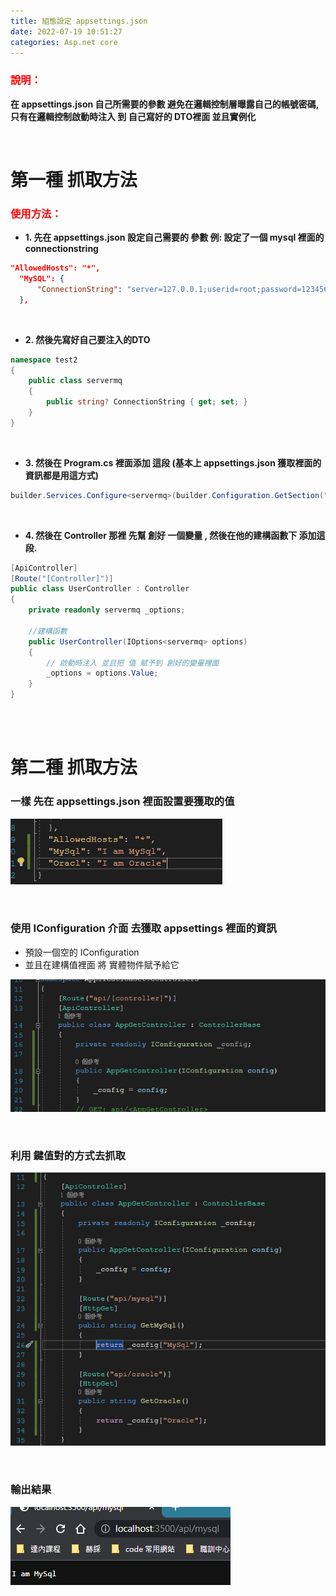 ```yaml
---
title: 組態設定 appsettings.json
date: 2022-07-19 10:51:27
categories: Asp.net core 
---
```



### **<font color='red'>說明：</font>**
**在 appsettings.json 自己所需要的參數 避免在邏輯控制層曝露自己的帳號密碼, 只有在邏輯控制啟動時注入 到 自己寫好的 DTO裡面 並且實例化**

<br>

# 第一種 抓取方法
### **<font color='red'>使用方法：</font>**

+  **1. 先在 appsettings.json 設定自己需要的 參數 例: 設定了一個 mysql 裡面的 connectionstring**

```json
"AllowedHosts": "*",
  "MySQL": {
      "ConnectionString": "server=127.0.0.1;userid=root;password=123456;database=django;"
  },
```

<br>

+  **2. 然後先寫好自己要注入的DTO**

```C#
namespace test2
{
	public class servermq
	{
		public string? ConnectionString { get; set; }
	}
}
```

<br>

+  **3. 然後在 Program.cs 裡面添加 這段 (基本上 appsettings.json 獲取裡面的資訊都是用這方式)**

```C#
builder.Services.Configure<servermq>(builder.Configuration.GetSection("MySQL"));
```

<br>

+  **4. 然後在 Controller 那裡 先幫 創好 一個變量 , 然後在他的建構函數下 添加這段.**

```C#
[ApiController]
[Route("[Controller]")]
public class UserController : Controller
{
	private readonly servermq _options;

	//建構函數
	public UserController(IOptions<servermq> options)
	{
		// 啟動時注入 並且把 值 賦予到 創好的變量裡面 
		_options = options.Value;
	}
}
```

<br>
<br>

# 第二種 抓取方法

### 一樣 先在 appsettings.json 裡面設置要獲取的值
![照片](appsettings1.png)

<br>

### 使用 IConfiguration 介面 去獲取 appsettings 裡面的資訊

- 預設一個空的 IConfiguration 
- 並且在建構值裡面 將 實體物件賦予給它

![照片](appsettings2.png)

<br>

### 利用 鍵值對的方式去抓取
![照片](appsettings3.png)

<br>

### 輸出結果
![照片](appsettings4.png)
